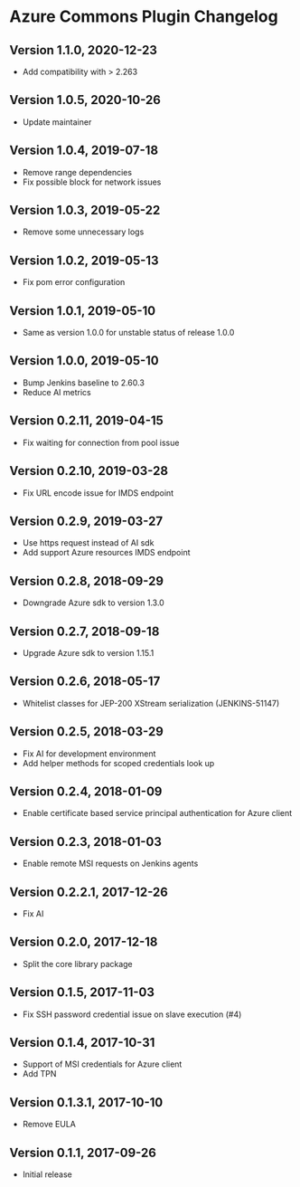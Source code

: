 # Azure Commons Plugin Changelog

## Version 1.1.0, 2020-12-23
* Add compatibility with > 2.263

## Version 1.0.5, 2020-10-26
* Update maintainer

## Version 1.0.4, 2019-07-18
* Remove range dependencies
* Fix possible block for network issues

## Version 1.0.3, 2019-05-22
* Remove some unnecessary logs

## Version 1.0.2, 2019-05-13
* Fix pom error configuration

## Version 1.0.1, 2019-05-10
* Same as version 1.0.0 for unstable status of release 1.0.0

## Version 1.0.0, 2019-05-10
* Bump Jenkins baseline to 2.60.3
* Reduce AI metrics

## Version 0.2.11, 2019-04-15
* Fix waiting for connection from pool issue

## Version 0.2.10, 2019-03-28
* Fix URL encode issue for IMDS endpoint

## Version 0.2.9, 2019-03-27
* Use https request instead of AI sdk
* Add support Azure resources IMDS endpoint

## Version 0.2.8, 2018-09-29
* Downgrade Azure sdk to version 1.3.0

## Version 0.2.7, 2018-09-18
* Upgrade Azure sdk to version 1.15.1

## Version 0.2.6, 2018-05-17
* Whitelist classes for JEP-200 XStream serialization (JENKINS-51147)

## Version 0.2.5, 2018-03-29
* Fix AI for development environment
* Add helper methods for scoped credentials look up

## Version 0.2.4, 2018-01-09
* Enable certificate based service principal authentication for Azure client

## Version 0.2.3, 2018-01-03
* Enable remote MSI requests on Jenkins agents

## Version 0.2.2.1, 2017-12-26
* Fix AI

## Version 0.2.0, 2017-12-18
* Split the core library package

## Version 0.1.5, 2017-11-03
* Fix SSH password credential issue on slave execution (#4)

## Version 0.1.4, 2017-10-31
* Support of MSI credentials for Azure client
* Add TPN

## Version 0.1.3.1, 2017-10-10
* Remove EULA

## Version 0.1.1, 2017-09-26
* Initial release

